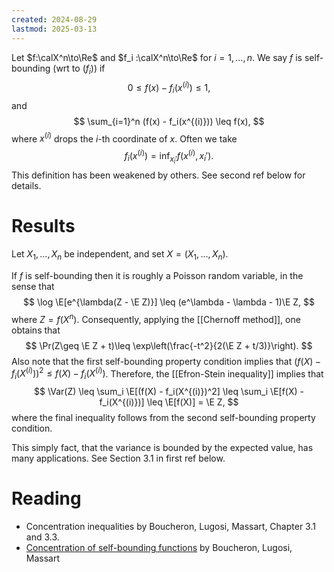 ```yaml
---
created: 2024-08-29
lastmod: 2025-03-13
---
```


Let $f:\calX^n\to\Re$ and $f_i :\calX^n\to\Re$ for $i=1,\dots,n$. We say $f$ is self-bounding (wrt to $(f_i)$) if 
$$
0\leq f(x) - f_i(x^{(i)})\leq 1,
$$
and
$$
\sum_{i=1}^n (f(x) - f_i(x^{(i)})) \leq f(x),
$$
where $x^{(i)}$ drops the $i$-th coordinate of $x$. Often we take
$$
f_i(x^{(i)}) = \inf_{x_i'} f(x^{(i)}, x_i').
$$
This definition has been weakened by others. See second ref below for details. 

# Results 
Let $X_1, \dots, X_n$ be independent, and set $X = (X_1,\dots,X_n).$ 

If $f$ is self-bounding then it is roughly a Poisson random variable, in the sense that 
$$
\log  \E[e^{\lambda(Z - \E Z)}] \leq (e^\lambda - \lambda - 1)\E Z,
$$
where $Z = f(X^n)$. Consequently, applying the [[Chernoff method]], one obtains that 
$$
\Pr(Z\geq \E Z + t)\leq \exp\left(\frac{-t^2}{2(\E Z + t/3)}\right).
$$
Also note that the first self-bounding property condition implies that $(f(X) - f_i(X^{(i)}))^2 \leq f(X) - f_i(X^{(i)})$. Therefore, the [[Efron-Stein inequality]] implies that 
$$
\Var(Z) \leq \sum_i \E[(f(X) - f_i(X^{(i)})^2] \leq \sum_i \E[f(X) - f_i(X^{(i)})] \leq \E[f(X)] = \E Z,
$$
where the final inequality follows from the second self-bounding property condition. 

This simply fact, that the variance is bounded by the expected value, has many applications. See Section 3.1 in first ref below. 

# Reading
- Concentration inequalities by Boucheron, Lugosi, Massart, Chapter 3.1 and 3.3. 
- [Concentration of self-bounding functions](https://econ.upf.edu/~lugosi/boluma4.pdf) by Boucheron, Lugosi, Massart
 